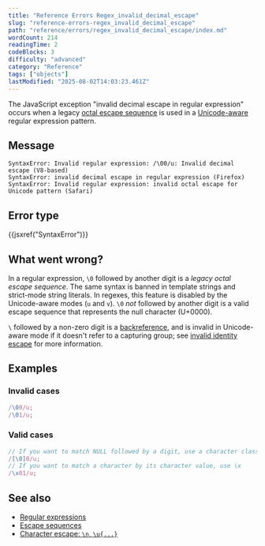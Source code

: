 ```yaml
---
title: "Reference Errors Regex_invalid_decimal_escape"
slug: "reference-errors-regex_invalid_decimal_escape"
path: "reference/errors/regex_invalid_decimal_escape/index.md"
wordCount: 214
readingTime: 2
codeBlocks: 3
difficulty: "advanced"
category: "Reference"
tags: ["objects"]
lastModified: "2025-08-02T14:03:23.461Z"
---
```



The JavaScript exception "invalid decimal escape in regular expression" occurs when a legacy [octal escape sequence](/en-US/docs/Web/JavaScript/Reference/Deprecated_and_obsolete_features#escape_sequences) is used in a [Unicode-aware](/en-US/docs/Web/JavaScript/Reference/Global_Objects/RegExp/unicode#unicode-aware_mode) regular expression pattern.

## Message

```plain
SyntaxError: Invalid regular expression: /\00/u: Invalid decimal escape (V8-based)
SyntaxError: invalid decimal escape in regular expression (Firefox)
SyntaxError: Invalid regular expression: invalid octal escape for Unicode pattern (Safari)
```

## Error type

{{jsxref("SyntaxError")}}

## What went wrong?

In a regular expression, `\0` followed by another digit is a _legacy octal escape sequence_. The same syntax is banned in template strings and strict-mode string literals. In regexes, this feature is disabled by the Unicode-aware modes (`u` and `v`). `\0` _not_ followed by another digit is a valid escape sequence that represents the null character (U+0000).

`\` followed by a non-zero digit is a [backreference](/en-US/docs/Web/JavaScript/Reference/Regular_expressions/Backreference), and is invalid in Unicode-aware mode if it doesn't refer to a capturing group; see [invalid identity escape](/en-US/docs/Web/JavaScript/Reference/Errors/Regex_invalid_identity_escape) for more information.

## Examples

### Invalid cases

```js example-bad
/\00/u;
/\01/u;
```

### Valid cases

```js example-good
// If you want to match NULL followed by a digit, use a character class
/[\0]0/u;
// If you want to match a character by its character value, use \x
/\x01/u;
```

## See also

- [Regular expressions](/en-US/docs/Web/JavaScript/Reference/Regular_expressions)
- [Escape sequences](/en-US/docs/Web/JavaScript/Reference/Regular_expressions#escape_sequences)
- [Character escape: `\n`, `\u{...}`](/en-US/docs/Web/JavaScript/Reference/Regular_expressions/Character_escape)
